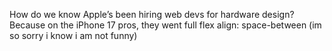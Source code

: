 How do we know Apple’s been hiring web devs for hardware design?
Because on the iPhone 17 pros, they went full flex align: space-between (im so sorry i know i am not funny)